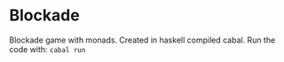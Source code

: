# Blockade
Blockade game with monads. Created in haskell compiled cabal.
Run the code with:
```cabal run```
